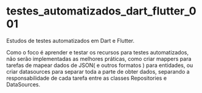 # testes_automatizados_dart_flutter_001
Estudos de testes automatizados em Dart e Flutter. 

Como o foco é aprender e testar os recursos para testes automatizados, não serão implementadas as melhores práticas, como criar mappers para tarefas de mapear dados de JSON( e outros formatos ) para entidades, ou criar datasources para separar toda a parte de obter dados, separando a responsabilidade de cada tarefa entre as classes Repositories e DataSources.
